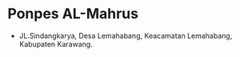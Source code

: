# Ponpes AL-Mahrus
- JL.Sindangkarya, Desa Lemahabang, Keacamatan Lemahabang, Kabupaten Karawang.


